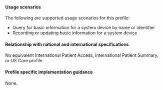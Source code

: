 #### Usage scenarios

The following are supported usage scenarios for this profile:

- Query for basic information for a system device by name or identifier
- Recording or updating basic information for a system device 


#### Relationship with national and international specifications

No equivalent International Patient Access, International Patient Summary, or US Core profile.


#### Profile specific implementation guidance
None.

